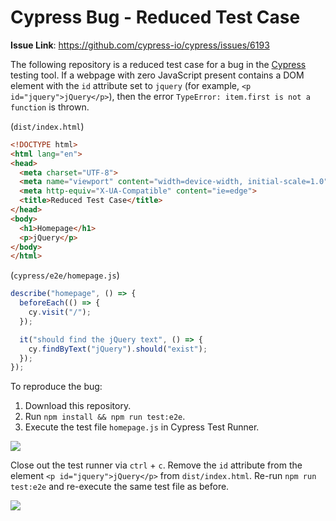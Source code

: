 # Cypress Bug - Reduced Test Case

**Issue Link**: https://github.com/cypress-io/cypress/issues/6193

The following repository is a reduced test case for a bug in the [Cypress](https://github.com/cypress-io/cypress) testing tool. If a webpage with zero JavaScript present contains a DOM element with the `id` attribute set to `jquery` (for example, `<p id="jquery">jQuery</p>`), then the error `TypeError: item.first is not a function` is thrown. 

(`dist/index.html`)
```html
<!DOCTYPE html>
<html lang="en">
<head>
  <meta charset="UTF-8">
  <meta name="viewport" content="width=device-width, initial-scale=1.0">
  <meta http-equiv="X-UA-Compatible" content="ie=edge">
  <title>Reduced Test Case</title>
</head>
<body>
  <h1>Homepage</h1>
  <p>jQuery</p>
</body>
</html>
```

(`cypress/e2e/homepage.js`)
```javascript
describe("homepage", () => {
  beforeEach(() => {
    cy.visit("/");
  });

  it("should find the jQuery text", () => {
    cy.findByText("jQuery").should("exist");
  });
});
```

To reproduce the bug:

1. Download this repository.
2. Run `npm install && npm run test:e2e`.
3. Execute the test file `homepage.js` in Cypress Test Runner.

![](https://www.dl.dropboxusercontent.com/s/8hvbcvkljnzctg0/Screenshot%202020-01-18%2002.46.54.png)

Close out the test runner via `ctrl` + `c`. Remove the `id` attribute from the element `<p id="jquery">jQuery</p>` from `dist/index.html`. Re-run `npm run test:e2e` and re-execute the same test file as before.

![](https://www.dl.dropboxusercontent.com/s/aqndudvfve9a51o/Screenshot%202020-01-18%2003.00.45.png)

